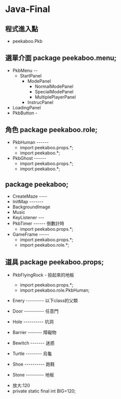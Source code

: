 # Java-Final

## 程式進入點
* peekaboo.Pkb

## 選單介面 package peekaboo.menu;
* PkbMenu -- 
    * StartPanel
        * ModePanel
            * NormalModePanel
            * SpecialModePanel
            * MultiplePlayerPanel
        * InstrucPanel
* LoadingPanel
* PkbButton -

## 角色 package peekaboo.role;
* PkbHuman ------
    + import peekaboo.props.*;
    + import peekaboo.*;
* PkbGhost ------
    + import peekaboo.props.*;
    + import peekaboo.*;

## package peekaboo;
* CreateMaze ----
* InitMap -------
* BackgroundImage 
* Music
* KeyListener --- 
* PkbTimer ------ 倒數計時
    + import peekaboo.props.*;
* GameFrame ----- 
    + import peekaboo.props.*;
    + import peekaboo.role.*;

## 道具 package peekaboo.props;
* PkbFlyingRock - 撿起來的地板
    + import peekaboo.props.*;
    + import peekaboo.role.PkbHuman;
    
* Enery --------- 以下class的父類
* Door ---------- 任意門
* Hole ---------- 坑洞
* Barrier ------- 障礙物
* Bewitch ------- 迷惑
* Turtle -------- 烏龜
* Shoe ---------- 跑鞋
* Stone --------- 地板


+ 放大:120
+ private static final int BIG=120;